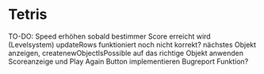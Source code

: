 # Tetris

TO-DO:
Speed erhöhen sobald bestimmer Score erreicht wird (Levelsystem)
updateRows funktioniert noch nicht korrekt?
nächstes Objekt anzeigen, createnewObjectIsPossible auf das richtige Objekt anwenden
Scoreanzeige und Play Again Button implementieren
Bugreport Funktion?
